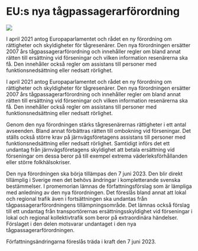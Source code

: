 # EU:s nya tågpassagerarförordning

![](/contentassets/a1a19e63156248a58b03019bbd13f94d/ds202223_omslag.jpg?width=150&quality=85)

I april 2021 antog Europaparlamentet och rådet en ny förordning om rättigheter och skyldigheter för tågresenärer. Den nya förordningen ersätter 2007 års tågpassagerarförordning och innehåller regler om bland annat rätten till ersättning vid förseningar och vilken information resenärerna ska få. Den innehåller också regler om assistans till personer med funktionsnedsättning eller nedsatt rörlighet.

I april 2021 antog Europaparlamentet och rådet en ny förordning om rättigheter och skyldigheter för tågresenärer. Den nya förordningen ersätter 2007 års tågpassagerarförordning och innehåller regler om bland annat rätten till ersättning vid förseningar och vilken information resenärerna ska få. Den innehåller också regler om assistans till personer med funktionsnedsättning eller nedsatt rörlighet.

Genom den nya förordningen stärks tågresenärernas rättigheter i ett antal avseenden. Bland annat förbättras rätten till ombokning vid förseningar. Det ställs också större krav på järnvägsföretagens assistans till personer med funktionsnedsättning eller nedsatt rörlighet. Samtidigt införs det ett undantag från järnvägsföretagens skyldighet att betala ersättning vid förseningar om dessa beror på till exempel extrema väderleksförhållanden eller större folkhälsokriser.

Den nya förordningen ska börja tillämpas den 7 juni 2023. Den blir direkt tillämplig i Sverige men det behövs ändringar i kompletterande svenska bestämmelser. I promemorian lämnas de författningsförslag som är lämpliga med anledning av den nya förordningen. Det föreslås bland annat att lokal och regional trafik även i fortsättningen ska undantas från tågpassagerarförordningens tillämpningsområde. Det lämnas också förslag till ett undantag från transportörernas ersättningsskyldighet vid förseningar i lokal och regional kollektivtrafik som beror på extraordinära händelser. Förslaget i den delen motsvarar undantaget i den nya tågpassagerarförordningen.

Författningsändringarna föreslås träda i kraft den 7 juni 2023.
